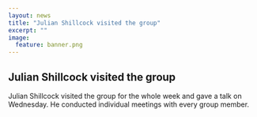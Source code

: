 ```yaml
---
layout: news
title: "Julian Shillcock visited the group"  
excerpt: "" 
image:
  feature: banner.png
---
```


## Julian Shillcock visited the group

Julian Shillcock visited the group for the whole week and gave a talk on Wednesday. He conducted individual meetings with every group member.

